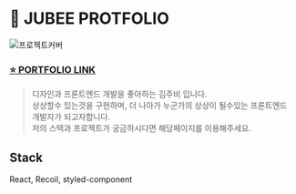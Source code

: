 # 💜 JUBEE PROTFOLIO

![프로젝트커버](https://github.com/mscojl24/portfolio-jubee/assets/119921683/3b506fbc-ae93-4e03-9eb9-7ee2152cba09)


### [⭐  PORTFOLIO LINK](http://localhost:3000)
> 디자인과 프론트엔드 개발을 좋아하는 김주비 입니다. <br/>상상할수 있는것을 구현하며, 더 나아가 누군가의 상상이 될수있는 프론트엔드 개발자가 되고자합니다. <br/>저의 스텍과 프로젝트가 궁금하시다면 해당페이지를 이용해주세요.


## Stack

React, Recoil, styled-component


